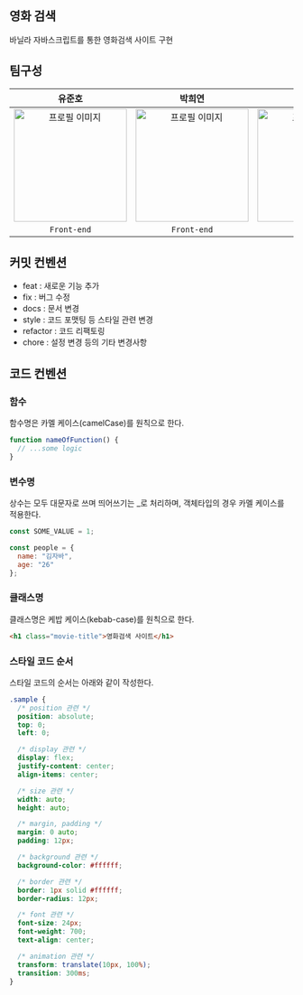 ## 영화 검색

바닐라 자바스크립트를 통한 영화검색 사이트 구현

## 팀구성

|                                                                           유준호                                                                           |                                                                           박희연                                                                            |                                                                           김채현                                                                            |                                                                           김선익                                                                            |
| :--------------------------------------------------------------------------------------------------------------------------------------------------------: | :---------------------------------------------------------------------------------------------------------------------------------------------------------: | :---------------------------------------------------------------------------------------------------------------------------------------------------------: | :---------------------------------------------------------------------------------------------------------------------------------------------------------: |
| <img src="https://github.com/jeonhaekang/movie_vanila_javascript/assets/73621658/ba2e363c-83d8-4d71-99ac-1cdc188a2962" alt="프로필 이미지" width="200px"/> | <img src="https://github.com/jeonhaekang/movie_vanila_javascript/assets/73621658/bd379755-661f-4b06-a3eb-89aec4a1c377" alt="프로필 이미지" width="200px" /> | <img src="https://github.com/jeonhaekang/movie_vanila_javascript/assets/73621658/74b31e6d-93b9-49a6-9e0a-95f2e63224d2" alt="프로필 이미지" width="200px" /> | <img src="https://github.com/jeonhaekang/movie_vanila_javascript/assets/73621658/243d9d33-f39f-4aef-9381-34261ee30c3d" alt="프로필 이미지" width="200px" /> |
|                                                                        `Front-end`                                                                         |                                                                         `Front-end`                                                                         |                                                                         `Front-end`                                                                         |                                                                         `Front-end`                                                                         |

## 커밋 컨벤션

- feat : 새로운 기능 추가
- fix : 버그 수정
- docs : 문서 변경
- style : 코드 포맷팅 등 스타일 관련 변경
- refactor : 코드 리팩토링
- chore : 설정 변경 등의 기타 변경사항

## 코드 컨벤션

### 함수

함수명은 카멜 케이스(camelCase)를 원칙으로 한다.

```javascript
function nameOfFunction() {
  // ...some logic
}
```

### 변수명

상수는 모두 대문자로 쓰며 띄어쓰기는 \_로 처리하며, 객체타입의 경우 카멜 케이스를 적용한다.

```javascript
const SOME_VALUE = 1;

const people = {
  name: "김자바",
  age: "26"
};
```

### 클래스명

클래스명은 케밥 케이스(kebab-case)를 원칙으로 한다.

```html
<h1 class="movie-title">영화검색 사이트</h1>
```

### 스타일 코드 순서

스타일 코드의 순서는 아래와 같이 작성한다.

```css
.sample {
  /* position 관련 */
  position: absolute;
  top: 0;
  left: 0;

  /* display 관련 */
  display: flex;
  justify-content: center;
  align-items: center;

  /* size 관련 */
  width: auto;
  height: auto;

  /* margin, padding */
  margin: 0 auto;
  padding: 12px;

  /* background 관련 */
  background-color: #ffffff;

  /* border 관련 */
  border: 1px solid #ffffff;
  border-radius: 12px;

  /* font 관련 */
  font-size: 24px;
  font-weight: 700;
  text-align: center;

  /* animation 관련 */
  transform: translate(10px, 100%);
  transition: 300ms;
}
```
